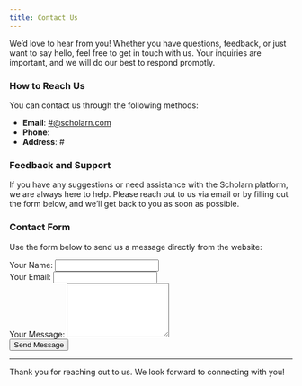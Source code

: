 ```yaml
---
title: Contact Us
---
```


We’d love to hear from you! Whether you have questions, feedback, or just want to say hello, feel free to get in touch with us. Your inquiries are important, and we will do our best to respond promptly.

### How to Reach Us

You can contact us through the following methods:

- **Email**: [#@scholarn.com](mailto:#@scholarn.com)
- **Phone**: 
- **Address**: #

### Feedback and Support

If you have any suggestions or need assistance with the Scholarn platform, we are always here to help. Please reach out to us via email or by filling out the form below, and we’ll get back to you as soon as possible.

### Contact Form

Use the form below to send us a message directly from the website:

<form action="https://formspree.io/your-email@domain.com" method="POST">
    <label for="name">Your Name:</label>
    <input type="text" id="name" name="name" required>
    <br>
    <label for="email">Your Email:</label>
    <input type="email" id="email" name="_replyto" required>
    <br> 
    <label for="message">Your Message:</label>
    <textarea id="message" name="message" rows="6" required></textarea>
    <br>
    <button type="submit">Send Message</button>
</form>

---

Thank you for reaching out to us. We look forward to connecting with you!

